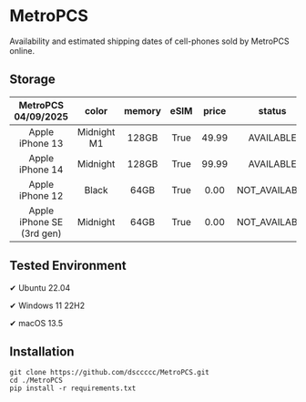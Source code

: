 # MetroPCS
Availability and estimated shipping dates of cell-phones sold by MetroPCS online.
## Storage
|MetroPCS 04/09/2025|color|memory|eSIM|price|status|shipping from|shipping to|
|:--:|:--:|:--:|:--:|:--:|:--:|:--:|:--:|
|Apple iPhone 13|Midnight M1|128GB|True|49.99|AVAILABLE|04/09/2025|04/14/2025|
|Apple iPhone 14|Midnight|128GB|True|99.99|AVAILABLE|04/09/2025|04/14/2025|
|Apple iPhone 12|Black|64GB|True|0.00|NOT_AVAILABLE|04/16/2025|04/22/2025|
|Apple iPhone SE (3rd gen)|Midnight|64GB|True|0.00|NOT_AVAILABLE|04/16/2025|04/22/2025|

## Tested Environment
✔ Ubuntu 22.04

✔ Windows 11 22H2

✔ macOS 13.5
## Installation
```
git clone https://github.com/dsccccc/MetroPCS.git
cd ./MetroPCS
pip install -r requirements.txt
```
